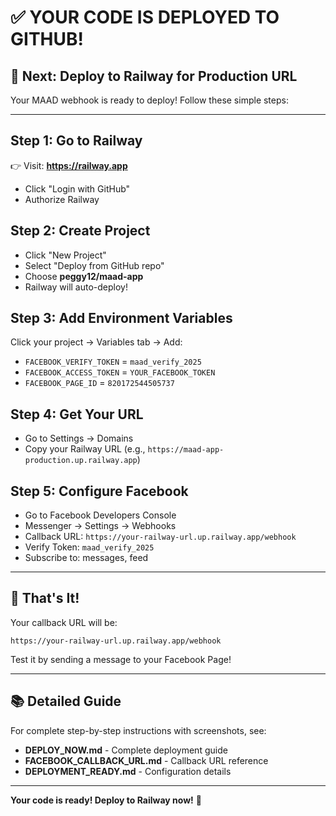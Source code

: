 # ✅ YOUR CODE IS DEPLOYED TO GITHUB!

## 🎯 Next: Deploy to Railway for Production URL

Your MAAD webhook is ready to deploy! Follow these simple steps:

---

## Step 1: Go to Railway
👉 Visit: **https://railway.app**
- Click "Login with GitHub"
- Authorize Railway

## Step 2: Create Project
- Click "New Project"
- Select "Deploy from GitHub repo"
- Choose **peggy12/maad-app**
- Railway will auto-deploy!

## Step 3: Add Environment Variables
Click your project → Variables tab → Add:
- `FACEBOOK_VERIFY_TOKEN` = `maad_verify_2025`
- `FACEBOOK_ACCESS_TOKEN` = `YOUR_FACEBOOK_TOKEN`
- `FACEBOOK_PAGE_ID` = `820172544505737`

## Step 4: Get Your URL
- Go to Settings → Domains
- Copy your Railway URL (e.g., `https://maad-app-production.up.railway.app`)

## Step 5: Configure Facebook
- Go to Facebook Developers Console
- Messenger → Settings → Webhooks
- Callback URL: `https://your-railway-url.up.railway.app/webhook`
- Verify Token: `maad_verify_2025`
- Subscribe to: messages, feed

---

## 🎊 That's It!

Your callback URL will be:
```
https://your-railway-url.up.railway.app/webhook
```

Test it by sending a message to your Facebook Page!

---

## 📚 Detailed Guide

For complete step-by-step instructions with screenshots, see:
- **DEPLOY_NOW.md** - Complete deployment guide
- **FACEBOOK_CALLBACK_URL.md** - Callback URL reference
- **DEPLOYMENT_READY.md** - Configuration details

---

**Your code is ready! Deploy to Railway now!** 🚀

